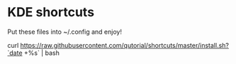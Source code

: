 # KDE shortcuts

Put these files into ~/.config and enjoy!

curl https://raw.githubusercontent.com/qutorial/shortcuts/master/install.sh?`date +%s`  | bash 
